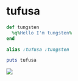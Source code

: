 # tufusa
```ruby
def tungsten
  %q%Hello I'm tungsten%
end

alias :tufusa :tungsten

puts tufusa
```

![](https://github-readme-stats.vercel.app/api/top-langs/?username=tufusa&count_private=true&layout=compact&langs_count=20&theme=github_dark)

